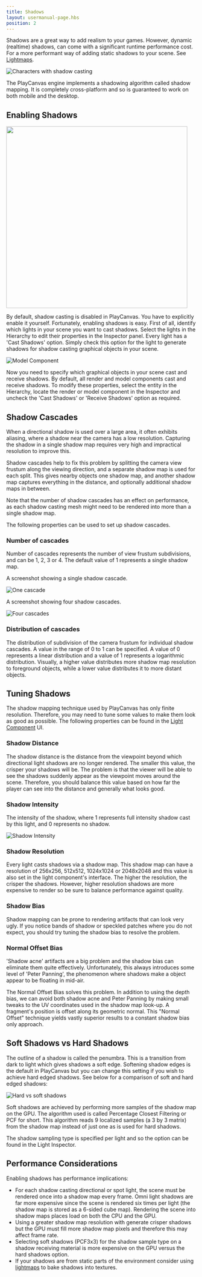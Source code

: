 ```yaml
---
title: Shadows
layout: usermanual-page.hbs
position: 2
---
```


Shadows are a great way to add realism to your games. However, dynamic (realtime) shadows, can come with a significant runtime performance cost. For a more performant way of adding static shadows to your scene. See [Lightmaps][4].

![Characters with shadow casting][1]

The PlayCanvas engine implements a shadowing algorithm called shadow mapping. It is completely cross-platform and so is guaranteed to work on both mobile and the desktop.

## Enabling Shadows

<img loading="lazy" src="/images/user-manual/graphics/lighting/shadows/light-shadow-options.png" width="480">

By default, shadow casting is disabled in PlayCanvas. You have to explicitly enable it yourself. Fortunately, enabling shadows is easy. First of all, identify which lights in your scene you want to cast shadows. Select the lights in the Hierarchy to edit their properties in the Inspector panel. Every light has a 'Cast Shadows' option. Simply check this option for the light to generate shadows for shadow casting graphical objects in your scene.

![Model Component][6]

Now you need to specify which graphical objects in your scene cast and receive shadows. By default, all render and model components cast and receive shadows. To modify these properties, select the entity in the Hierarchy, locate the render or model component in the Inspector and uncheck the 'Cast Shadows' or 'Receive Shadows' option as required.

## Shadow Cascades

When a directional shadow is used over a large area, it often exhibits aliasing, where a shadow near the camera has a low resolution. Capturing the shadow in a single shadow map requires very high and impractical resolution to improve this.

Shadow cascades help to fix this problem by splitting the camera view frustum along the viewing direction, and a separate shadow map is used for each split. This gives nearby objects one shadow map, and another shadow map captures everything in the distance, and optionally additional shadow maps in between.

Note that the number of shadow cascades has an effect on performance, as each shadow casting mesh might need to be rendered into more than a single shadow map.

The following properties can be used to set up shadow cascades.

### Number of cascades

Number of cascades represents the number of view frustum subdivisions, and can be 1, 2, 3 or 4. The default value of 1 represents a single shadow map.

A screenshot showing a single shadow cascade.

![One cascade][7]

A screenshot showing four shadow cascades.

![Four cascades][8]

### Distribution of cascades

The distribution of subdivision of the camera frustum for individual shadow cascades. A value in the range of 0 to 1 can be specified. A value of 0 represents a linear distribution and a value of 1 represents a logarithmic distribution. Visually, a higher value distributes more shadow map resolution to foreground objects, while a lower value distributes it to more distant objects.

## Tuning Shadows

The shadow mapping technique used by PlayCanvas has only finite resolution. Therefore, you may need to tune some values to make them look as good as possible. The following properties can be found in the [Light Component][2] UI.

### Shadow Distance

The shadow distance is the distance from the viewpoint beyond which directional light shadows are no longer rendered. The smaller this value, the crisper your shadows will be. The problem is that the viewer will be able to see the shadows suddenly appear as the viewpoint moves around the scene. Therefore, you should balance this value based on how far the player can see into the distance and generally what looks good.

### Shadow Intensity

The intensity of the shadow, where 1 represents full intensity shadow cast by this light, and 0 represents no shadow.

![Shadow Intensity][9]

### Shadow Resolution

Every light casts shadows via a shadow map. This shadow map can have a resolution of 256x256, 512x512, 1024x1024 or 2048x2048 and this value is also set in the light component's interface. The higher the resolution, the crisper the shadows. However, higher resolution shadows are more expensive to render so be sure to balance performance against quality.

### Shadow Bias

Shadow mapping can be prone to rendering artifacts that can look very ugly. If you notice bands of shadow or speckled patches where you do not expect, you should try tuning the shadow bias to resolve the problem.

### Normal Offset Bias

'Shadow acne' artifacts are a big problem and the shadow bias can eliminate them quite effectively. Unfortunately, this always introduces some level of 'Peter Panning', the phenomenon where shadows make a object appear to be floating in mid-air.

The Normal Offset Bias solves this problem. In addition to using the depth bias, we can avoid both shadow acne and Peter Panning by making small tweaks to the UV coordinates used in the shadow map look-up. A fragment's position is offset along its geometric normal. This "Normal Offset" technique yields vastly superior results to a constant shadow bias only approach.

## Soft Shadows vs Hard Shadows

The outline of a shadow is called the penumbra. This is a transition from dark to light which gives shadows a soft edge. Softening shadow edges is the default in PlayCanvas but you can change this setting if you wish to achieve hard edged shadows. See below for a comparison of soft and hard edged shadows:

![Hard vs soft shadows][3]

Soft shadows are achieved by performing more samples of the shadow map on the GPU. The algorithm used is called Percentage Closest Filtering or PCF for short. This algorithm reads 9 localized samples (a 3 by 3 matrix) from the shadow map instead of just one as is used for hard shadows.

The shadow sampling type is specified per light and so the option can be found in the Light Inspector.

## Performance Considerations

Enabling shadows has performance implications:

* For each shadow casting directional or spot light, the scene must be rendered once into a shadow map every frame. Omni light shadows are far more expensive since the scene is rendered six times per light (the shadow map is stored as a 6-sided cube map). Rendering the scene into shadow maps places load on both the CPU and the GPU.
* Using a greater shadow map resolution with generate crisper shadows but the GPU must fill more shadow map pixels and therefore this may affect frame rate.
* Selecting soft shadows (PCF3x3) for the shadow sample type on a shadow receiving material is more expensive on the GPU versus the hard shadows option.
* If your shadows are from static parts of the environment consider using [lightmaps][4] to bake shadows into textures.

[1]: /images/user-manual/graphics/lighting/shadows/doom3_shadows.jpg
[2]: /user-manual/packs/components/light
[3]: /images/user-manual/graphics/lighting/shadows/hard_vs_soft.jpg
[4]: /user-manual/graphics/lighting/lightmapping
[5]: /images/user-manual/graphics/lighting/shadows/light-shadow-options.png
[6]: /images/user-manual/scenes/components/component-model.png
[7]: /images/user-manual/graphics/lighting/shadows/shadow_cascades_1.jpg
[8]: /images/user-manual/graphics/lighting/shadows/shadow_cascades_4.jpg
[9]: /images/user-manual/graphics/lighting/shadows/shadow-intensity.gif
